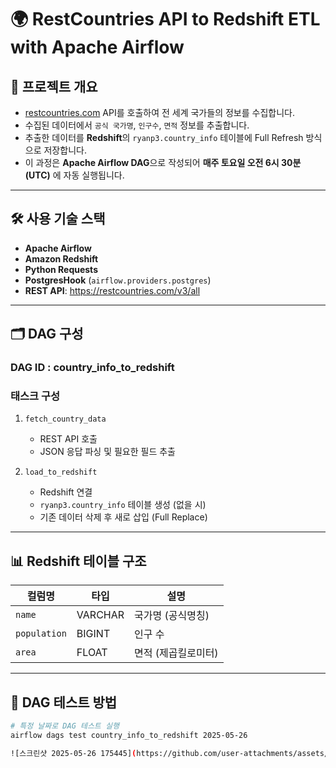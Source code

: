 # 🌍 RestCountries API to Redshift ETL with Apache Airflow

## 📝 프로젝트 개요

- [restcountries.com](https://restcountries.com/v3/all) API를 호출하여 전 세계 국가들의 정보를 수집합니다.
- 수집된 데이터에서 `공식 국가명`, `인구수`, `면적` 정보를 추출합니다.
- 추출한 데이터를 **Redshift**의 `ryanp3.country_info` 테이블에 Full Refresh 방식으로 저장합니다.
- 이 과정은 **Apache Airflow DAG**으로 작성되어 **매주 토요일 오전 6시 30분 (UTC)** 에 자동 실행됩니다.

---

## 🛠️ 사용 기술 스택

- **Apache Airflow**
- **Amazon Redshift**
- **Python Requests**
- **PostgresHook** (`airflow.providers.postgres`)
- **REST API**: https://restcountries.com/v3/all

---

## 🗂️ DAG 구성

### DAG ID : country_info_to_redshift

### 태스크 구성

1. `fetch_country_data`  
   - REST API 호출
   - JSON 응답 파싱 및 필요한 필드 추출

2. `load_to_redshift`  
   - Redshift 연결
   - `ryanp3.country_info` 테이블 생성 (없을 시)
   - 기존 데이터 삭제 후 새로 삽입 (Full Replace)

---

## 📊 Redshift 테이블 구조

| 컬럼명      | 타입        | 설명              |
|-------------|-------------|-------------------|
| `name`      | VARCHAR     | 국가명 (공식명칭) |
| `population`| BIGINT      | 인구 수           |
| `area`      | FLOAT       | 면적 (제곱킬로미터) |

---

## 🧪 DAG 테스트 방법

```bash
# 특정 날짜로 DAG 테스트 실행
airflow dags test country_info_to_redshift 2025-05-26

![스크린샷 2025-05-26 175445](https://github.com/user-attachments/assets/d69240fc-b96f-4999-a910-73af98a0b664)





